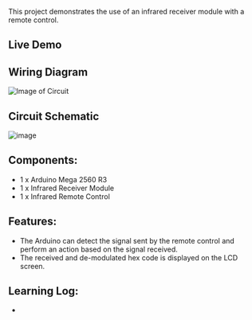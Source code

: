 This project demonstrates the use of an infrared receiver module with a remote control. 

## Live Demo
[comment]: # (insert video in the next line)


## Wiring Diagram
![Image of Circuit]()

## Circuit Schematic
![image]()

## Components:
- 1 x Arduino Mega 2560 R3
- 1 x Infrared Receiver Module
- 1 x Infrared Remote Control

## Features:
- The Arduino can detect the signal sent by the remote control and perform an action based on the signal received.
- The received and de-modulated hex code is displayed on the LCD screen.

## Learning Log:
- 
